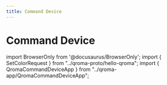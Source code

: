 ```yaml
---
title: Command Device
---
```


# Command Device

import BrowserOnly from '@docusaurus/BrowserOnly';
import { SetColorRequest } from "../qroma-proto/hello-qroma";
import { QromaCommandDeviceApp } from "../qroma-app/QromaCommandDeviceApp";

<BrowserOnly>
  <QromaCommandDeviceApp
    requestMessageType={SetColorRequest}
    />
</BrowserOnly>
